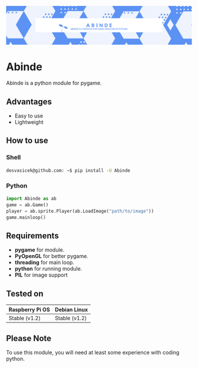 ![](Abinde.png)
# Abinde

Abinde is a python module for pygame.

## Advantages

- Easy to use
- Lightweight

## How to use

### Shell

```sh
desvasicek@github.com: ~$ pip install -U Abinde
```

### Python

```python
import Abinde as ab
game = ab.Game()
player = ab.sprite.Player(ab.LoadImage("path/to/image"))
game.mainloop()
```

## Requirements

- __pygame__ for module.
- __PyOpenGL__ for better pygame.
- __threading__ for main loop.
- __python__ for running module.
- __PIL__ for image support

## Tested on

| Raspberry Pi OS | Debian Linux    |
|-----------------|-----------------|
| Stable (v1.2)   | Stable (v1.2)   |

## Please Note

To use this module, you will need at least some experience with coding python.
